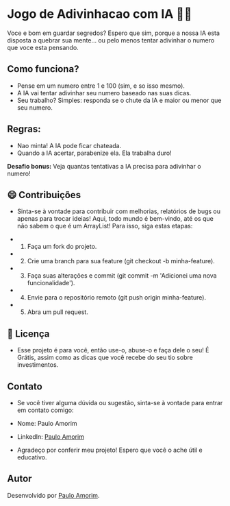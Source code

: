 # Jogo de Adivinhacao com IA 🤖💡

Voce e bom em guardar segredos? Espero que sim, porque a nossa IA esta disposta a quebrar sua mente... ou pelo menos tentar adivinhar o numero que voce esta pensando.

## Como funciona?
- Pense em um numero entre 1 e 100 (sim, e so isso mesmo).
- A IA vai tentar adivinhar seu numero baseado nas suas dicas.
- Seu trabalho? Simples: responda se o chute da IA e maior ou menor que seu numero.

## Regras:
- Nao minta! A IA pode ficar chateada.
- Quando a IA acertar, parabenize ela. Ela trabalha duro!

**Desafio bonus:** Veja quantas tentativas a IA precisa para adivinhar o numero!

## 😄 Contribuições
- Sinta-se à vontade para contribuir com melhorias, relatórios de bugs ou apenas para trocar ideias! Aqui, todo mundo é bem-vindo, até os que não sabem o que é um ArrayList!
Para isso, siga estas etapas:

- 1. Faça um fork do projeto.
- 2. Crie uma branch para sua feature (git checkout -b minha-feature).
- 3. Faça suas alterações e commit (git commit -m 'Adicionei uma nova funcionalidade').
- 4. Envie para o repositório remoto (git push origin minha-feature).
- 5. Abra um pull request.

## 📜 Licença
- Esse projeto é para você, então use-o, abuse-o e faça dele o seu! É Grátis, assim como as dicas que você recebe do seu tio sobre investimentos.

## Contato
- Se você tiver alguma dúvida ou sugestão, sinta-se à vontade para entrar em contato comigo:

- Nome: Paulo Amorim
- LinkedIn: [Paulo Amorim](https://www.linkedin.com/in/paulo-amorim88/)

- Agradeço por conferir meu projeto! Espero que você o ache útil e educativo.

## Autor
Desenvolvido por [Paulo Amorim](https://github.com/Paulo88).

